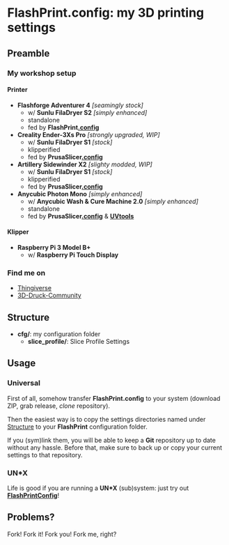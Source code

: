 # FlashPrint.config: my 3D printing settings

## Preamble

### My workshop setup

#### Printer

- **Flashforge Adventurer 4** *[seamingly stock]*
    - w/ **Sunlu FilaDryer S2** *[simply enhanced]*
    - standalone
    - fed by **FlashPrint[.config](https://github.com/R2-G2/FlashPrint.config)**
- **Creality Ender-3Xs Pro** *[strongly upgraded, WIP]*
    - w/ **Sunlu FilaDryer S1** *[stock]*
    - klipperified
    - fed by **PrusaSlicer[.config](https://github.com/R2-G2/PrusaSlicer.config)**
- **Artillery Sidewinder X2** *[slighty modded, WIP]*
    - w/ **Sunlu FilaDryer S1** *[stock]*
    - klipperified
    - fed by **PrusaSlicer[.config](https://github.com/R2-G2/PrusaSlicer.config)**
- **Anycubic Photon Mono** *[simply enhanced]*
    - w/ **Anycubic Wash & Cure Machine 2.0** *[simply enhanced]*
    - standalone
    - fed by **PrusaSlicer[.config](https://github.com/R2-G2/PrusaSlicer.config)** &
        **[UVtools](https://github.com/sn4k3/UVtools)**

#### Klipper

- **Raspberry Pi 3 Model B+**
    - w/ **Raspberry Pi Touch Display**

### Find me on

- [Thingiverse](https://www.thingiverse.com/r2g2de)
- [3D-Druck-Community](https://www.3d-druck-community.de/member.php?action=profile&uid=16354)

## Structure

- **cfg/**: my configuration folder
    - **slice_profile/**: Slice Profile Settings

## Usage

### Universal

First of all, somehow transfer **FlashPrint.config** to your system (download ZIP, grab release, *clone* repository).

Then the easiest way is to copy the settings directories named under [Structure](#structure) to your **FlashPrint**
configuration folder.

If you (sym)link them, you will be able to keep a **Git** repository up to date without any hassle. Before that, make
sure to back up or copy your current settings to that repository.

### UN*X

Life is good if you are running a **UN\*X** (sub)system: just try out
**[FlashPrintConfig](https://github.com/R2-G2/FlashPrintConfig)**!

## Problems?

Fork! Fork it! Fork you! Fork me, right?
